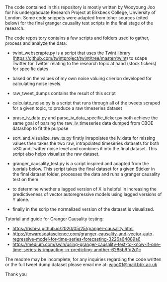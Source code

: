 The code contained in this repository is mostly written by Wooyoung Joo for his undergraduate Research Project at Birkbeck College, Unviersity of London.
Some code snippets were adapted from toher sources (cited below) for the final granger causality test scripts in the final stage of the research.


The code repository contains a few scripts and folders used to gather, process and analyze the data:

- twint_webscrapte.py is a script that uses the Twint library (https://github.com/twintproject/twint/tree/master/twint) to scape Twitter for Twitter relating to the research topic at hand (stock tickers) for specific dates
- based on the values of my own noise valuing crierion developed for calculating noise levels.
- raw_tweet_dumps contains the result of this script

- calculate_noise.py is a script that runs through all of the tweets scraped for a given topic, to produce a raw timeseries dataset
- prase_iv_data.py and parse_iv_data_specific_ticker.py both achieve the same goal of parsing the raw_iv_timeseries data dumped from CBOE datashop to fit the purpose

- sort_and_visualize_raw_ts.py firstly inrapolates the iv_data for missing values then takes the two raw, intrapolated timeseries datasets for both iv30 and Twitter noise level and combines it into the final dataset. This script also helps visualize the raw dataset.


- granger_causality_test.py is a script inspired and adapted from the tuorials below. This script takes the final dataset for a given $ticker in the final dataset folder, processes the data and runs a granger causality test on them
- to determine whether a lagged version of X is helpful in increasing the predictiveness of vector autoregressive models using lagged versions of Y alone.
- finally in the scrip the normalized version of the dataset is visualized.

Tutorial and guide for Granger Causality testing:
- https://rishi-a.github.io/2020/05/25/granger-causality.html
- https://towardsdatascience.com/granger-causality-and-vector-auto-regressive-model-for-time-series-forecasting-3226a64889a6
- https://medium.com/swlh/using-granger-causality-test-to-know-if-one-time-series-is-impacting-in-predicting-another-6285b9fd2d1c



The readme may be incomplete; for any inquiries regarding the code written or the full tweet dump dataset please email me at:
wjoo01@mail.bbk.ac.uk

Thank you



